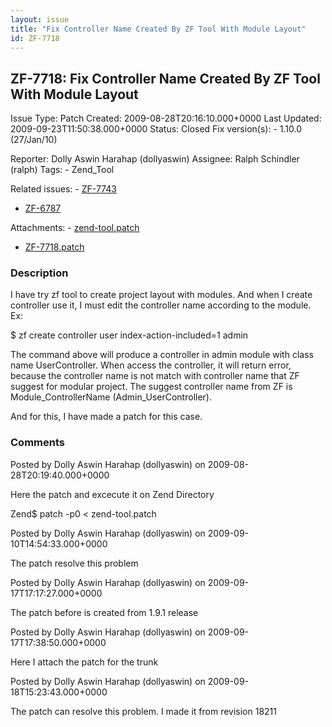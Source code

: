 ```yaml
---
layout: issue
title: "Fix Controller Name Created By ZF Tool With Module Layout"
id: ZF-7718
---
```


ZF-7718: Fix Controller Name Created By ZF Tool With Module Layout
------------------------------------------------------------------

 Issue Type: Patch Created: 2009-08-28T20:16:10.000+0000 Last Updated: 2009-09-23T11:50:38.000+0000 Status: Closed Fix version(s): - 1.10.0 (27/Jan/10)
 
 Reporter:  Dolly Aswin Harahap (dollyaswin)  Assignee:  Ralph Schindler (ralph)  Tags: - Zend\_Tool
 
 Related issues: - [ZF-7743](/issues/browse/ZF-7743)
- [ZF-6787](/issues/browse/ZF-6787)
 
 Attachments: - [zend-tool.patch](/issues/secure/attachment/12170/zend-tool.patch)
- [ZF-7718.patch](/issues/secure/attachment/12216/ZF-7718.patch)
 
### Description

I have try zf tool to create project layout with modules. And when I create controller use it, I must edit the controller name according to the module. Ex:

$ zf create controller user index-action-included=1 admin

The command above will produce a controller in admin module with class name UserController. When access the controller, it will return error, because the controller name is not match with controller name that ZF suggest for modular project. The suggest controller name from ZF is Module\_ControllerName (Admin\_UserController).

And for this, I have made a patch for this case.

 

 

### Comments

Posted by Dolly Aswin Harahap (dollyaswin) on 2009-08-28T20:19:40.000+0000

Here the patch and excecute it on Zend Directory

Zend$ patch -p0 < zend-tool.patch

 

 

Posted by Dolly Aswin Harahap (dollyaswin) on 2009-09-10T14:54:33.000+0000

The patch resolve this problem

 

 

Posted by Dolly Aswin Harahap (dollyaswin) on 2009-09-17T17:17:27.000+0000

The patch before is created from 1.9.1 release

 

 

Posted by Dolly Aswin Harahap (dollyaswin) on 2009-09-17T17:38:50.000+0000

Here I attach the patch for the trunk

 

 

Posted by Dolly Aswin Harahap (dollyaswin) on 2009-09-18T15:23:43.000+0000

The patch can resolve this problem. I made it from revision 18211

 

 